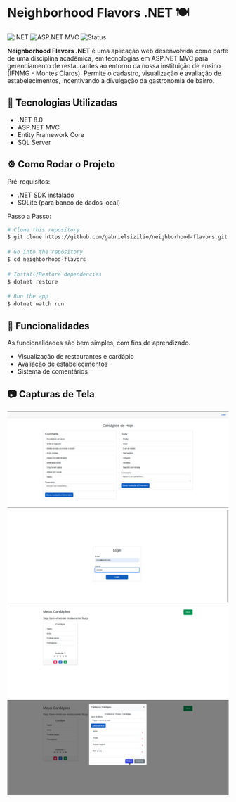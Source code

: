 # Neighborhood Flavors .NET 🍽️
![.NET](https://img.shields.io/badge/.NET-8.0-blueviolet)
![ASP.NET MVC](https://img.shields.io/badge/ASP.NET-MVC-blue)
![Status](https://img.shields.io/badge/Status-Em%20Desenvolvimento-yellow)

**Neighborhood Flavors .NET** é uma aplicação web desenvolvida como parte de uma disciplina acadêmica, em tecnologias em ASP.NET MVC para gerenciamento de restaurantes ao entorno da nossa instituição de ensino (IFNMG - Montes Claros).
Permite o cadastro, visualização e avaliação de estabelecimentos, incentivando a divulgação da gastronomia de bairro.

## 🚀 Tecnologias Utilizadas
- .NET 8.0
- ASP.NET MVC
- Entity Framework Core
- SQL Server


## ⚙️ Como Rodar o Projeto
Pré-requisitos:
- .NET SDK instalado
- SQLite (para banco de dados local)

Passo a Passo:
   ```bash
   # Clone this repository
   $ git clone https://github.com/gabrielsizilio/neighborhood-flavors.git

   # Go into the repository
   $ cd neighborhood-flavors

   # Install/Restore dependencies
   $ dotnet restore

   # Run the app
   $ dotnet watch run
   ```

## 🎯 Funcionalidades
As funcionalidades são bem simples, com fins de aprendizado.

- Visualização de restaurantes e cardápio
- Avaliação de estabelecimentos
- Sistema de comentários

## 📷 Capturas de Tela
![Logo da Aplicação](./images/Screenshot_1.png)
![Logo da Aplicação](./images/Screenshot_2.png)
![Logo da Aplicação](./images/Screenshot_3.png)
![Logo da Aplicação](./images/Screenshot_4.png)
